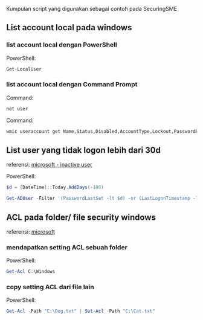 


Kumpulan script yang digunakan sebagai contoh pada SecuringSME

## List account local pada windows

### list account local dengan PowerShell
PowerShell:
```PowerShell
Get-LocalUser
```

### list account local dengan Command Prompt
Command:
```cmd
net user
```

Command:
```cmd
wmic useraccount get Name,Status,Disabled,AccountType,Lockout,PasswordRequired,PasswordChangeable,SID
```

## List user yang tidak logon lebih dari 30d

referensi: [microsoft - inactive user](https://learn.microsoft.com/en-us/services-hub/unified/health/remediation-steps-ad/regularly-check-for-and-remove-inactive-user-accounts-in-active-directory)

PowerShell:
```PowerShell
$d = [DateTime]::Today.AddDays(-180)

Get-ADUser -Filter '(PasswordLastSet -lt $d) -or (LastLogonTimestamp -lt $d)' -Properties PasswordLastSet,LastLogonTimestamp | ft Name,PasswordLastSet,@{N="LastLogonTimestamp";E={[datetime]::FromFileTime($_.LastLogonTimestamp)}}
```

## ACL pada folder/ file security windows

referensi: [microsoft](https://learn.microsoft.com/en-us/powershell/module/microsoft.powershell.security/get-acl?view=powershell-7.5)

### mendapatkan setting ACL sebuah folder
PowerShell:
```PowerShell
Get-Acl C:\Windows
```

### copy setting ACL dari file lain
PowerShell:
```PowerShell
Get-Acl -Path "C:\Dog.txt" | Set-Acl -Path "C:\Cat.txt"
```